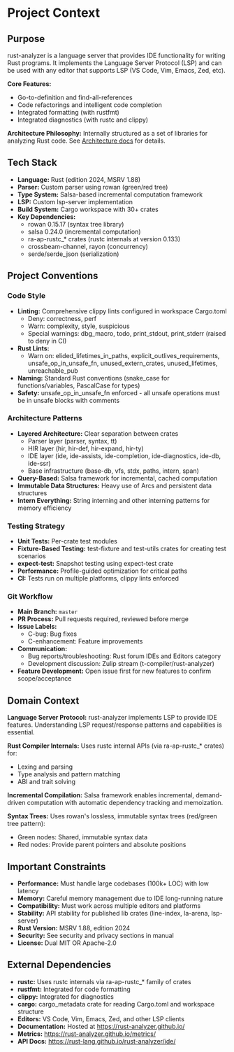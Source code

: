 # Project Context

## Purpose
rust-analyzer is a language server that provides IDE functionality for writing Rust programs. It implements the Language Server Protocol (LSP) and can be used with any editor that supports LSP (VS Code, Vim, Emacs, Zed, etc).

**Core Features:**
- Go-to-definition and find-all-references
- Code refactorings and intelligent code completion
- Integrated formatting (with rustfmt)
- Integrated diagnostics (with rustc and clippy)

**Architecture Philosophy:**
Internally structured as a set of libraries for analyzing Rust code. See [Architecture docs](https://rust-analyzer.github.io/book/contributing/architecture.html) for details.

## Tech Stack
- **Language:** Rust (edition 2024, MSRV 1.88)
- **Parser:** Custom parser using rowan (green/red tree)
- **Type System:** Salsa-based incremental computation framework
- **LSP:** Custom lsp-server implementation
- **Build System:** Cargo workspace with 30+ crates
- **Key Dependencies:**
  - rowan 0.15.17 (syntax tree library)
  - salsa 0.24.0 (incremental computation)
  - ra-ap-rustc_* crates (rustc internals at version 0.133)
  - crossbeam-channel, rayon (concurrency)
  - serde/serde_json (serialization)

## Project Conventions

### Code Style
- **Linting:** Comprehensive clippy lints configured in workspace Cargo.toml
  - Deny: correctness, perf
  - Warn: complexity, style, suspicious
  - Special warnings: dbg_macro, todo, print_stdout, print_stderr (raised to deny in CI)
- **Rust Lints:**
  - Warn on: elided_lifetimes_in_paths, explicit_outlives_requirements, unsafe_op_in_unsafe_fn, unused_extern_crates, unused_lifetimes, unreachable_pub
- **Naming:** Standard Rust conventions (snake_case for functions/variables, PascalCase for types)
- **Safety:** unsafe_op_in_unsafe_fn enforced - all unsafe operations must be in unsafe blocks with comments

### Architecture Patterns
- **Layered Architecture:** Clear separation between crates
  - Parser layer (parser, syntax, tt)
  - HIR layer (hir, hir-def, hir-expand, hir-ty)
  - IDE layer (ide, ide-assists, ide-completion, ide-diagnostics, ide-db, ide-ssr)
  - Base infrastructure (base-db, vfs, stdx, paths, intern, span)
- **Query-Based:** Salsa framework for incremental, cached computation
- **Immutable Data Structures:** Heavy use of Arcs and persistent data structures
- **Intern Everything:** String interning and other interning patterns for memory efficiency

### Testing Strategy
- **Unit Tests:** Per-crate test modules
- **Fixture-Based Testing:** test-fixture and test-utils crates for creating test scenarios
- **expect-test:** Snapshot testing using expect-test crate
- **Performance:** Profile-guided optimization for critical paths
- **CI:** Tests run on multiple platforms, clippy lints enforced

### Git Workflow
- **Main Branch:** `master`
- **PR Process:** Pull requests required, reviewed before merge
- **Issue Labels:**
  - C-bug: Bug fixes
  - C-enhancement: Feature improvements
- **Communication:**
  - Bug reports/troubleshooting: Rust forum IDEs and Editors category
  - Development discussion: Zulip stream (t-compiler/rust-analyzer)
- **Feature Development:** Open issue first for new features to confirm scope/acceptance

## Domain Context
**Language Server Protocol:**
rust-analyzer implements LSP to provide IDE features. Understanding LSP request/response patterns and capabilities is essential.

**Rust Compiler Internals:**
Uses rustc internal APIs (via ra-ap-rustc_* crates) for:
- Lexing and parsing
- Type analysis and pattern matching
- ABI and trait solving

**Incremental Compilation:**
Salsa framework enables incremental, demand-driven computation with automatic dependency tracking and memoization.

**Syntax Trees:**
Uses rowan's lossless, immutable syntax trees (red/green tree pattern):
- Green nodes: Shared, immutable syntax data
- Red nodes: Provide parent pointers and absolute positions

## Important Constraints
- **Performance:** Must handle large codebases (100k+ LOC) with low latency
- **Memory:** Careful memory management due to IDE long-running nature
- **Compatibility:** Must work across multiple editors and platforms
- **Stability:** API stability for published lib crates (line-index, la-arena, lsp-server)
- **Rust Version:** MSRV 1.88, edition 2024
- **Security:** See security and privacy sections in manual
- **License:** Dual MIT OR Apache-2.0

## External Dependencies
- **rustc:** Uses rustc internals via ra-ap-rustc_* family of crates
- **rustfmt:** Integrated for code formatting
- **clippy:** Integrated for diagnostics
- **cargo:** cargo_metadata crate for reading Cargo.toml and workspace structure
- **Editors:** VS Code, Vim, Emacs, Zed, and other LSP clients
- **Documentation:** Hosted at https://rust-analyzer.github.io/
- **Metrics:** https://rust-analyzer.github.io/metrics/
- **API Docs:** https://rust-lang.github.io/rust-analyzer/ide/
